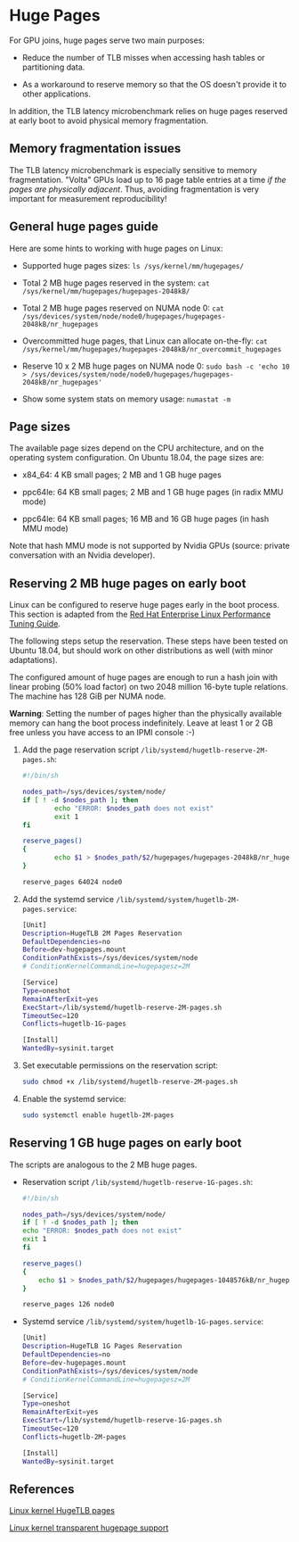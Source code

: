 Huge Pages
==========

For GPU joins, huge pages serve two main purposes:

 - Reduce the number of TLB misses when accessing hash tables or partitioning
   data.

 - As a workaround to reserve memory so that the OS doesn't provide it to other
   applications.

In addition, the TLB latency microbenchmark relies on huge pages reserved at
early boot to avoid physical memory fragmentation.

## Memory fragmentation issues

The TLB latency microbenchmark is especially sensitive to memory fragmentation.
"Volta" GPUs load up to 16 page table entries at a time *if the pages are
physically adjacent*. Thus, avoiding fragmentation is very important for
measurement reproducibility!

## General huge pages guide

Here are some hints to working with huge pages on Linux:

 - Supported huge pages sizes: `ls /sys/kernel/mm/hugepages/`

 - Total 2 MB huge pages reserved in the system: `cat
   /sys/kernel/mm/hugepages/hugepages-2048kB/`

 - Total 2 MB huge pages reserved on NUMA node 0: `cat
   /sys/devices/system/node/node0/hugepages/hugepages-2048kB/nr_hugepages`

 - Overcommitted huge pages, that Linux can allocate on-the-fly: `cat
   /sys/kernel/mm/hugepages/hugepages-2048kB/nr_overcommit_hugepages`

 - Reserve 10 x 2 MB huge pages on NUMA node 0: `sudo bash -c 'echo 10 >
   /sys/devices/system/node/node0/hugepages/hugepages-2048kB/nr_hugepages'`

 - Show some system stats on memory usage: `numastat -m`

## Page sizes

The available page sizes depend on the CPU architecture, and on the operating
system configuration. On Ubuntu 18.04, the page sizes are:

 - x84_64: 4 KB small pages; 2 MB and 1 GB huge pages

 - ppc64le: 64 KB small pages; 2 MB and 1 GB huge pages (in radix MMU mode)

 - ppc64le: 64 KB small pages; 16 MB and 16 GB huge pages (in hash MMU mode)

Note that hash MMU mode is not supported by Nvidia GPUs (source: private
conversation with an Nvidia developer).

## Reserving 2 MB huge pages on early boot

Linux can be configured to reserve huge pages early in the boot process. This
section is adapted from the [Red Hat Enterprise Linux Performance Tuning
Guide](https://access.redhat.com/documentation/en-us/red_hat_enterprise_linux/7/html/performance_tuning_guide/sect-red_hat_enterprise_linux-performance_tuning_guide-memory-configuring-huge-pages).

The following steps setup the reservation. These steps have been tested on
Ubuntu 18.04, but should work on other distributions as well (with minor
adaptations).

The configured amount of huge pages are enough to run a hash join with linear
probing (50% load factor) on two 2048 million 16-byte tuple relations. The
machine has 128 GiB per NUMA node.

**Warning**: Setting the number of pages higher than the physically available
memory can hang the boot process indefinitely. Leave at least 1 or 2 GB free
unless you have access to an IPMI console :-)

 1. Add the page reservation script `/lib/systemd/hugetlb-reserve-2M-pages.sh`:

    ```sh
    #!/bin/sh

    nodes_path=/sys/devices/system/node/
    if [ ! -d $nodes_path ]; then
            echo "ERROR: $nodes_path does not exist"
            exit 1
    fi

    reserve_pages()
    {
            echo $1 > $nodes_path/$2/hugepages/hugepages-2048kB/nr_hugepages
    }

    reserve_pages 64024 node0
    ```

 2. Add the systemd service `/lib/systemd/system/hugetlb-2M-pages.service`:

    ```sh
    [Unit]
    Description=HugeTLB 2M Pages Reservation
    DefaultDependencies=no
    Before=dev-hugepages.mount
    ConditionPathExists=/sys/devices/system/node
    # ConditionKernelCommandLine=hugepagesz=2M

    [Service]
    Type=oneshot
    RemainAfterExit=yes
    ExecStart=/lib/systemd/hugetlb-reserve-2M-pages.sh
    TimeoutSec=120
    Conflicts=hugetlb-1G-pages

    [Install]
    WantedBy=sysinit.target
    ```

 3. Set executable permissions on the reservation script:

    ```sh
    sudo chmod +x /lib/systemd/hugetlb-reserve-2M-pages.sh
    ```

 4. Enable the systemd service:

    ```sh
    sudo systemctl enable hugetlb-2M-pages
    ```

## Reserving 1 GB huge pages on early boot

The scripts are analogous to the 2 MB huge pages.

 - Reservation script `/lib/systemd/hugetlb-reserve-1G-pages.sh`:

   ```sh
   #!/bin/sh

   nodes_path=/sys/devices/system/node/
   if [ ! -d $nodes_path ]; then
   echo "ERROR: $nodes_path does not exist"
   exit 1
   fi

   reserve_pages()
   {
       echo $1 > $nodes_path/$2/hugepages/hugepages-1048576kB/nr_hugepages
   }

   reserve_pages 126 node0
   ```

 - Systemd service `/lib/systemd/system/hugetlb-1G-pages.service`:

   ```sh
   [Unit]
   Description=HugeTLB 1G Pages Reservation
   DefaultDependencies=no
   Before=dev-hugepages.mount
   ConditionPathExists=/sys/devices/system/node
   # ConditionKernelCommandLine=hugepagesz=2M

   [Service]
   Type=oneshot
   RemainAfterExit=yes
   ExecStart=/lib/systemd/hugetlb-reserve-1G-pages.sh
   TimeoutSec=120
   Conflicts=hugetlb-2M-pages

   [Install]
   WantedBy=sysinit.target
   ```

## References

[Linux kernel HugeTLB pages](https://www.kernel.org/doc/html/latest/admin-guide/mm/hugetlbpage.html)

[Linux kernel transparent hugepage support](https://www.kernel.org/doc/html/latest/admin-guide/mm/transhuge.html)
